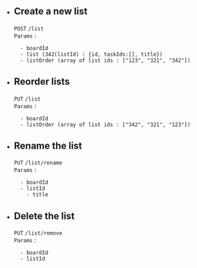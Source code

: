 - ## Create a new list

  `POST`
  `/list` <br />
  `Params` :

  ```
  	- boardId
  	- list (342(listId) : {id, taskIds:[], title})
  	- listOrder (array of list ids : ["123", "321", "342"])
  ```

- ## Reorder lists

  `PUT`
  `/list` <br />
  `Params` :

  ```
  	- boardId
  	- listOrder (array of list ids : ["342", "321", "123"]) 
  ```

- ## Rename the list

  `PUT`
  `/list/rename` <br />
  `Params` :

  ```
  	- boardId
  	- listId 
	  - title
  ```

- ## Delete the list 

  `PUT`
  `/list/remove` <br />
  `Params` :

  ```
  	- boardId
  	- listId 
  ```
